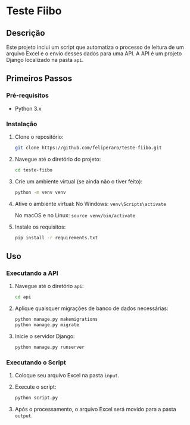 # Teste Fiibo

## Descrição

Este projeto inclui um script que automatiza o processo de leitura de um arquivo Excel e o envio desses dados para uma API. A API é um projeto Django localizado na pasta `api`.

## Primeiros Passos

### Pré-requisitos

- Python 3.x

### Instalação

1. Clone o repositório:

    ```bash
    git clone https://github.com/feliperaro/teste-fiibo.git
    ```

2. Navegue até o diretório do projeto:

    ```bash
    cd teste-fiibo
    ```

3. Crie um ambiente virtual (se ainda não o tiver feito):

    ```bash
    python -m venv venv
    ```

4. Ative o ambiente virtual:
    No Windows:
        ```
        venv\Scripts\activate
        ```

    No macOS e no Linux:
        ```
        source venv/bin/activate
        ```

6. Instale os requisitos:

    ```bash
    pip install -r requirements.txt
    ```

## Uso

### Executando a API

1. Navegue até o diretório `api`:

    ```bash
    cd api
    ```

2. Aplique quaisquer migrações de banco de dados necessárias:

    ```bash
    python manage.py makemigrations
    python manage.py migrate
    ```

3. Inicie o servidor Django:

    ```bash
    python manage.py runserver
    ```

### Executando o Script

1. Coloque seu arquivo Excel na pasta `input`.
2. Execute o script:

    ```bash
    python script.py
    ```

3. Após o processamento, o arquivo Excel será movido para a pasta `output`.
